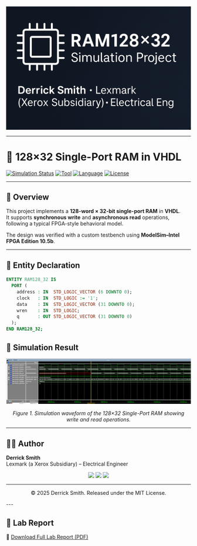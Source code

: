 <p align="center">
  <img src="docs/header.png" width="850" alt="VHDL RAM128×32 Simulation Project Banner">
</p>


---

# 🧠 128×32 Single-Port RAM in VHDL

[![Simulation Status](https://img.shields.io/badge/Simulation-Passed-brightgreen)]()
[![Tool](https://img.shields.io/badge/ModelSim-Intel_10.5b-blue)]()
[![Language](https://img.shields.io/badge/VHDL-2008-orange)]()
[![License](https://img.shields.io/badge/License-MIT-lightgrey)]()

---

## 📘 Overview

This project implements a **128-word × 32-bit single-port RAM** in **VHDL**.  
It supports **synchronous write** and **asynchronous read** operations, following a typical FPGA-style behavioral model.

The design was verified with a custom testbench using **ModelSim–Intel FPGA Edition 10.5b**.

---

## 🌟 Entity Declaration

```vhdl
ENTITY RAM128_32 IS
  PORT (
    address : IN  STD_LOGIC_VECTOR (6 DOWNTO 0);
    clock   : IN  STD_LOGIC := '1';
    data    : IN  STD_LOGIC_VECTOR (31 DOWNTO 0);
    wren    : IN  STD_LOGIC;
    q       : OUT STD_LOGIC_VECTOR (31 DOWNTO 0)
  );
END RAM128_32;

```
## 🧠 Simulation Result

<p align="center">
  <img src="docs/waveform.png" width="750" alt="Simulation waveform of RAM128×32">
</p>

<p align="center"><i>Figure 1. Simulation waveform of the 128×32 Single-Port RAM showing write and read operations.</i></p>


---

## 🧑‍💻 Author  
**Derrick Smith**  
Lexmark (a Xerox Subsidiary) – Electrical Engineer  

<p align="center">
  <img src="https://img.shields.io/badge/Engineer-Digital_Hardware-blue?style=for-the-badge&logo=circuitverse">
  <img src="https://img.shields.io/badge/FPGA-Design-green?style=for-the-badge&logo=intel">
  <img src="https://img.shields.io/badge/Embedded_Systems-Linux-orange?style=for-the-badge&logo=linux">
</p>

---

<p align="center">
  © 2025 Derrick Smith. Released under the MIT License.
</p>
---

## 📄 Lab Report  
📎 [Download Full Lab Report (PDF)](docs/Lab_Report_VHDL_RAM128_32.pdf)
